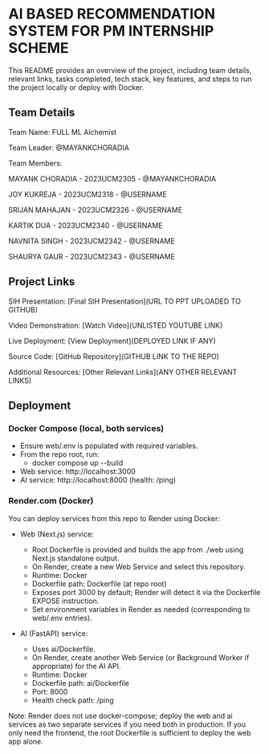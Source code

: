 # AI BASED RECOMMENDATION SYSTEM FOR PM INTERNSHIP SCHEME

This README provides an overview of the project, including team details, relevant links, tasks completed, tech stack, key features, and steps to run the project locally or deploy with Docker.

## Team Details

Team Name: FULL ML Alchemist

Team Leader: @MAYANKCHORADIA

Team Members:

MAYANK CHORADIA - 2023UCM2305 - @MAYANKCHORADIA

JOY KUKREJA - 2023UCM2318 - @USERNAME

SRIJAN MAHAJAN - 2023UCM2326 - @USERNAME

KARTIK DUA - 2023UCM2340 - @USERNAME

NAVNITA SINGH - 2023UCM2342 - @USERNAME

SHAURYA GAUR - 2023UCM2343 - @USERNAME

## Project Links

SIH Presentation: [Final SIH Presentation](URL TO PPT UPLOADED TO GITHUB)

Video Demonstration: [Watch Video](UNLISTED YOUTUBE LINK)

Live Deployment: [View Deployment](DEPLOYED LINK IF ANY)

Source Code: [GitHub Repository](GITHUB LINK TO THE REPO)

Additional Resources: [Other Relevant Links](ANY OTHER RELEVANT LINKS)

## Deployment

### Docker Compose (local, both services)
- Ensure web/.env is populated with required variables.
- From the repo root, run:
  - docker compose up --build
- Web service: http://localhost:3000
- AI service: http://localhost:8000 (health: /ping)

### Render.com (Docker)
You can deploy services from this repo to Render using Docker:

- Web (Next.js) service:
  - Root Dockerfile is provided and builds the app from ./web using Next.js standalone output.
  - On Render, create a new Web Service and select this repository.
  - Runtime: Docker
  - Dockerfile path: Dockerfile (at repo root)
  - Exposes port 3000 by default; Render will detect it via the Dockerfile EXPOSE instruction.
  - Set environment variables in Render as needed (corresponding to web/.env entries).

- AI (FastAPI) service:
  - Uses ai/Dockerfile.
  - On Render, create another Web Service (or Background Worker if appropriate) for the AI API.
  - Runtime: Docker
  - Dockerfile path: ai/Dockerfile
  - Port: 8000
  - Health check path: /ping

Note: Render does not use docker-compose; deploy the web and ai services as two separate services if you need both in production. If you only need the frontend, the root Dockerfile is sufficient to deploy the web app alone.



